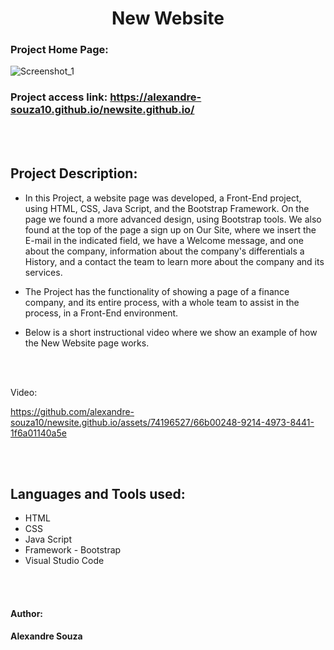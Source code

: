 <h1 align="center"> New Website </h1> 


### Project Home Page: 

![Screenshot_1](https://github.com/alexandre-souza10/newsite.github.io/assets/74196527/f33f4efa-3d3d-42f4-9708-72de30496d0f)

### Project access link: https://alexandre-souza10.github.io/newsite.github.io/
<br></br>

## Project Description:
- In this Project, a website page was developed, a Front-End project, using HTML, CSS, Java Script, and the Bootstrap Framework.
On the page we found a more advanced design, using Bootstrap tools. We also found at the top of the page a sign up
on Our Site, where we insert the E-mail in the indicated field, we have a Welcome message, and one about the company, information about the company's differentials
a History, and a contact the team to learn more about the company and its services.

- The Project has the functionality of showing a page of a finance company, and its entire process, with a whole team to assist in the process,
in a Front-End environment.

- Below is a short instructional video where we show an example of how the New Website page works.

<br></br>

 Video:

https://github.com/alexandre-souza10/newsite.github.io/assets/74196527/66b00248-9214-4973-8441-1f6a01140a5e

<br></br>

## Languages ​​and Tools used:
- HTML
- CSS
- Java Script
- Framework - Bootstrap
- Visual Studio Code

<br></br>

#### Author: 
**Alexandre Souza**
